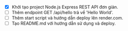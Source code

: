 - [x] Khởi tạo project Node.js Express REST API đơn giản.
- [ ] Thêm endpoint GET /api/hello trả về 'Hello World'.
- [ ] Thêm start script và hướng dẫn deploy lên render.com.
- [ ] Tạo README.md với hướng dẫn sử dụng và deploy.

